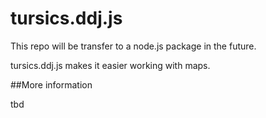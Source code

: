 # tursics.ddj.js

This repo will be transfer to a node.js package in the future.

tursics.ddj.js makes it easier working with maps.

##More information

tbd
